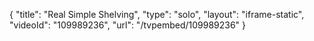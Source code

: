 {
    "title": "Real Simple Shelving",
    "type": "solo",
    "layout": "iframe-static",
    "videoId": "109989236",
    "url": "\/tvpembed\/109989236"
}